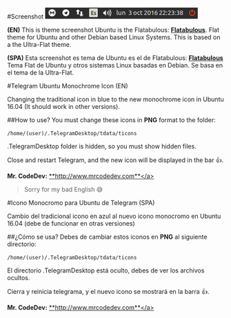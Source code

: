 #Screenshot
![Screenshot Icon](/screenshots/screenshot-telegram-icon-monochrome-1.png)

**(EN)** This is theme screenshot Ubuntu is the Flatabulous: <a href="https://github.com/anmoljagetia/Flatabulous">**Flatabulous**</a>. Flat theme for Ubuntu and other Debian based Linux Systems. This is based on a the Ultra-Flat theme.

**(SPA)** Esta screenshot es tema de Ubuntu es el de Flatabulous: <a href="https://github.com/anmoljagetia/Flatabulous">**Flatabulous**</a> Tema Flat de Ubuntu y otros sistemas Linux basadas en Debian. Se basa en el tema de la Ultra-Flat.

#Telegram Ubuntu Monochrome Icon (EN)

Changing the traditional icon in blue to the new monochrome icon in Ubuntu 16.04 (It should work in other versions).

##How to use?
You must change these icons in **PNG** format to the folder:

```
/home/(user)/.TelegramDesktop/tdata/ticons
```

.TelegramDesktop folder is hidden, so you must show hidden files.

Close and restart Telegram, and the new icon will be displayed in the bar :+1:.

**Mr. CodeDev:** <a href="http://www.mrcodedev.com">**http://www.mrcodedev.com**</a>

> Sorry for my bad English :sweat_smile:

#Icono Monocromo para Ubuntu de Telegram (SPA)

Cambio del tradicional icono en azul al nuevo icono monocromo en Ubuntu 16.04 (debe de funcionar en otras versiones)

##¿Cómo se usa?
Debes de cambiar estos iconos en **PNG** al siguiente directorio:

```
/home/(user)/.TelegramDesktop/tdata/ticons
```

El directorio .TelegramDesktop está oculto, debes de ver los archivos ocultos.

Cierra y reinicia telegrama, y el nuevo icono se mostrará en la barra :+1:.

**Mr. CodeDev:** <a href="http://www.mrcodedev.com" target="_blank">**http://www.mrcodedev.com**</a>
